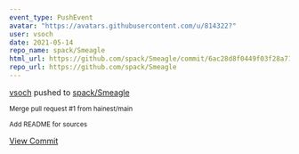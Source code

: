 ```yaml
---
event_type: PushEvent
avatar: "https://avatars.githubusercontent.com/u/814322?"
user: vsoch
date: 2021-05-14
repo_name: spack/Smeagle
html_url: https://github.com/spack/Smeagle/commit/6ac28d8f0449f03f28a71c35d3a04ffdc5e89613
repo_url: https://github.com/spack/Smeagle
---
```


<a href='https://github.com/vsoch' target='_blank'>vsoch</a> pushed to <a href='https://github.com/spack/Smeagle' target='_blank'>spack/Smeagle</a>

<small>Merge pull request #1 from hainest/main

Add README for sources</small>

<a href='https://github.com/spack/Smeagle/commit/6ac28d8f0449f03f28a71c35d3a04ffdc5e89613' target='_blank'>View Commit</a>